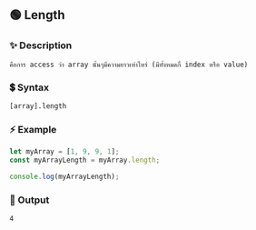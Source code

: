 ## 🟢 Length
### ✨ Description
```
คือการ access ว่า array นั้นๆมีความยาวเท่าไหร่ (มีทั้งหมดกี่ index หรือ value)
```
### 💲 Syntax
```
[array].length
```
### ⚡ Example
```JavaScript
let myArray = [1, 9, 9, 1];
const myArrayLength = myArray.length;

console.log(myArrayLength);
```
### 🟰 Output
```bash
4
```